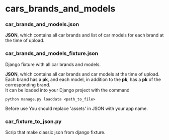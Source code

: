 # cars_brands_and_models

### car_brands_and_models.json
**JSON**, which contains all car brands and list of car models for each brand at the time of upload.

### car_brands_and_models_fixture.json
Django fixture with all car brands and models.    

**JSON**, which contains all car brands and car models at the time of upload.    
Each brand has a **pk**, and each model, in addition to the **pk**, has a **pk** of the corresponding brand.    
It can be loaded into your Django project with the command 
```
python manage.py loaddata <path_to_file>
```
Before use You should replace 'assets' in JSON with your app name.

### car_fixture_to_json.py
Scrip that make classic json from django fixture.

